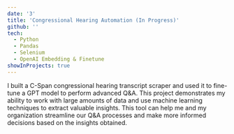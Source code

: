 ```yaml
---
date: '3'
title: 'Congressional Hearing Automation (In Progress)'
github: ''
tech:
  - Python
  - Pandas
  - Selenium
  - OpenAI Embedding & Finetune
showInProjects: true
---
```


I built a C-Span congressional hearing transcript scraper and used it to fine-tune a GPT model to perform advanced Q&A. This project demonstrates my ability to work with large amounts of data and use machine learning techniques to extract valuable insights. This tool can help me and my organization streamline our Q&A processes and make more informed decisions based on the insights obtained.
